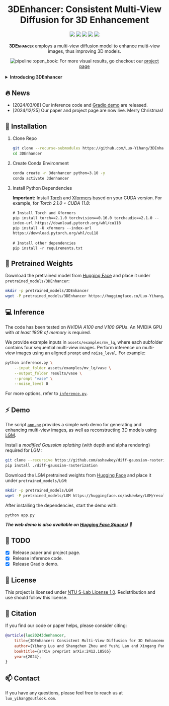 <div align="center">
    <h1>
    3DEnhancer: Consistent Multi-View Diffusion for 3D Enhancement
    </h1>
</div>

<div>
    <h4 align="center">
        <a href="https://yihangluo.com/projects/3DEnhancer" target='_blank'>
        <img src="https://img.shields.io/badge/🐳-Project%20Page-blue">
        </a>
        <a href="https://arxiv.org/abs/2412.18565" target='_blank'>
        <img src="https://img.shields.io/badge/arXiv-2312.06640-b31b1b.svg">
        </a>
        <a href="https://youtu.be/N7bfyd7B4D8" target='_blank'>
        <img src="https://img.shields.io/badge/Demo%20Video-%23FF0000.svg?logo=YouTube&logoColor=white">
        </a>
        <a href="https://huggingface.co/spaces/yslan/3DEnhancer" target='_blank'>
            <img src="https://img.shields.io/badge/Demo-%F0%9F%A4%97%20Hugging%20Face-blue">
        </a>
        <img src="https://api.infinitescript.com/badgen/count?name=sczhou/3DEnhancer&ltext=Visitors&color=3977dd">
    </h4>
</div>

<div align="center">
    <p>
        <span style="font-variant: small-caps;"><strong>3DEnhancer</strong></span> employs a multi-view 
        diffusion model to enhance multi-view images, thus improving 3D models.
    </p>
    <img width="820" alt="pipeline" src="assets/teaser.gif">
    :open_book: For more visual results, go checkout our <a href="https://yihangluo.com/projects/3DEnhancer" target="_blank">project page</a>
</div>

<br>

<details>
<summary><b>Introducing 3DEnhancer</b></summary>
    <br>
    <div align="center">
        <img width="820" alt="pipeline" src="assets/method_overview.png">
        <p align="justify">
            Despite advances in neural rendering, due to the scarcity of high-quality 3D datasets 
            and the inherent limitations of multi-view diffusion models, view synthesis and 3D model 
            generation are restricted to low resolutions with suboptimal multi-view consistency. 
            In this study, we present a novel 3D enhancement pipeline, dubbed <span style="font-variant: small-caps;"><strong>3DEnhancer</strong></span>, which employs 
            a multi-view latent diffusion model to enhance coarse 3D inputs while preserving multi-view consistency. 
            Our method includes a <strong>pose-aware encoder</strong> and a <strong>diffusion-based denoiser</strong> to refine low-quality 
            multi-view images, along with <strong>data augmentation</strong> and a <strong>multi-view attention module with epipolar 
            aggregation</strong> to maintain consistent, high-quality 3D outputs across views. Unlike existing video-based 
            approaches, our model supports seamless multi-view enhancement with improved coherence across diverse 
            viewing angles. Extensive evaluations show that <span style="font-variant: small-caps;">3DEnhancer</span> significantly outperforms existing methods, 
            boosting both multi-view enhancement and per-instance 3D optimization tasks.
        </p>
    </div>
</details>


## :fire: News

- [2024/03/08] Our inference code and [Gradio demo](https://huggingface.co/spaces/yslan/3DEnhancer) are released.
- [2024/12/25] Our paper and project page are now live. Merry Christmas!


## 🔧 Installation

1. Clone Repo
    ```bash
    git clone --recurse-submodules https://github.com/Luo-Yihang/3DEnhancer
    cd 3DEnhancer
    ```

2. Create Conda Environment 
    ```bash
    conda create -n 3denhancer python=3.10 -y
    conda activate 3denhancer
    ```
3. Install Python Dependencies

    **Important:** Install [Torch](https://pytorch.org/get-started/locally/) and [Xformers](https://github.com/facebookresearch/xformers) based on your CUDA version. For example, for *Torch 2.1.0 + CUDA 11.8*:

    ```
    # Install Torch and Xformers
    pip install torch==2.1.0 torchvision==0.16.0 torchaudio==2.1.0 --index-url https://download.pytorch.org/whl/cu118
    pip install -U xformers --index-url https://download.pytorch.org/whl/cu118

    # Install other dependencies
    pip install -r requirements.txt
    ```

## :floppy_disk: Pretrained Weights

Download the pretrained model from [Hugging Face](https://huggingface.co/Luo-Yihang/3DEnhancer) and place it under `pretrained_models/3DEnhancer`:

```bash
mkdir -p pretrained_models/3DEnhancer
wget -P pretrained_models/3DEnhancer https://huggingface.co/Luo-Yihang/3DEnhancer/resolve/main/model.safetensors
```

## :computer: Inference
The code has been tested on *NVIDIA A100 and V100 GPUs*. An NVIDIA GPU with *at least 18GB of memory* is required.

We provide example inputs in `assets/examples/mv_lq`, where each subfolder contains four sequential multi-view images. Perform inference on multi-view images using an aligned `prompt` and `noise_level`. For example:

```bash
python inference.py \
    --input_folder assets/examples/mv_lq/vase \
    --output_folder results/vase \
    --prompt "vase" \
    --noise_level 0
```

For more options, refer to [`inference.py`](./inference.py).

## :zap: Demo
The script [`app.py`](app.py) provides a simple web demo for generating and enhancing multi-view images, as well as reconstructing 3D models using [LGM](https://github.com/3DTopia/LGM).

Install a *modified Gaussian splatting* (with depth and alpha rendering) required for LGM:
```bash
git clone --recursive https://github.com/ashawkey/diff-gaussian-rasterization
pip install ./diff-gaussian-rasterization
```

Download the LGM pretrained weights from [Hugging Face](https://huggingface.co/ashawkey/LGM) and place it under `pretrained_models/LGM`:
```bash
mkdir -p pretrained_models/LGM
wget -P pretrained_models/LGM https://huggingface.co/ashawkey/LGM/resolve/main/model_fp16_fixrot.safetensors
```

After installing the dependencies, start the demo with:

```sh
python app.py
```

***The web demo is also available on [Hugging Face Spaces](https://huggingface.co/spaces/yslan/3DEnhancer)! 🎉***

## :calendar: TODO

- [x] Release paper and project page.
- [x] Release inference code.
- [x] Release Gradio demo.

## :page_with_curl: License

This project is licensed under <a rel="license" href="./LICENSE">NTU S-Lab License 1.0</a>. Redistribution and use should follow this license.

## :pencil: Citation

If you find our code or paper helps, please consider citing:

```bibtex
@article{luo20243denhancer,
    title={3DEnhancer: Consistent Multi-View Diffusion for 3D Enhancement}, 
    author={Yihang Luo and Shangchen Zhou and Yushi Lan and Xingang Pan and Chen Change Loy},
    booktitle={arXiv preprint arXiv:2412.18565}
    year={2024},
}
```

## :mailbox: Contact
If you have any questions, please feel free to reach us at `luo_yihang@outlook.com`. 